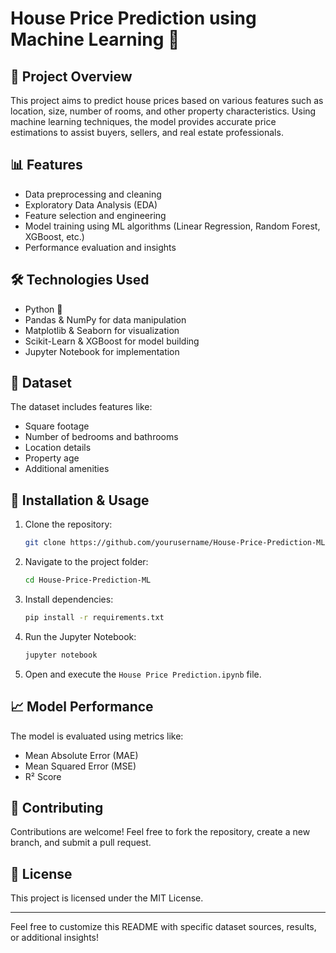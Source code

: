 # House Price Prediction using Machine Learning 🏡

## 📌 Project Overview
This project aims to predict house prices based on various features such as location, size, number of rooms, and other property characteristics. Using machine learning techniques, the model provides accurate price estimations to assist buyers, sellers, and real estate professionals.

## 📊 Features
- Data preprocessing and cleaning
- Exploratory Data Analysis (EDA)
- Feature selection and engineering
- Model training using ML algorithms (Linear Regression, Random Forest, XGBoost, etc.)
- Performance evaluation and insights

## 🛠️ Technologies Used
- Python 🐍
- Pandas & NumPy for data manipulation
- Matplotlib & Seaborn for visualization
- Scikit-Learn & XGBoost for model building
- Jupyter Notebook for implementation

## 📂 Dataset
The dataset includes features like:
- Square footage
- Number of bedrooms and bathrooms
- Location details
- Property age
- Additional amenities

## 🚀 Installation & Usage
1. Clone the repository:
   ```bash
   git clone https://github.com/yourusername/House-Price-Prediction-ML.git
   ```
2. Navigate to the project folder:
   ```bash
   cd House-Price-Prediction-ML
   ```
3. Install dependencies:
   ```bash
   pip install -r requirements.txt
   ```
4. Run the Jupyter Notebook:
   ```bash
   jupyter notebook
   ```
5. Open and execute the `House Price Prediction.ipynb` file.

## 📈 Model Performance
The model is evaluated using metrics like:
- Mean Absolute Error (MAE)
- Mean Squared Error (MSE)
- R² Score

## 🤝 Contributing
Contributions are welcome! Feel free to fork the repository, create a new branch, and submit a pull request.

## 📜 License
This project is licensed under the MIT License.

---
Feel free to customize this README with specific dataset sources, results, or additional insights!


